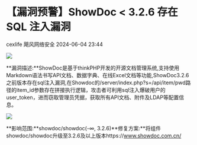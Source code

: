 #  【漏洞预警】ShowDoc < 3.2.6 存在 SQL 注入漏洞   
cexlife  飓风网络安全   2024-06-04 23:44  
  
![](https://mmbiz.qpic.cn/mmbiz_png/ibhQpAia4xu037VoOR1GKCI3o4ZD7IqEZ0SSdBfRCadljaH9DeRrDCoLs04taFr1yXFv9x301WSDur1aFBMDSniaw/640?wx_fmt=png&from=appmsg "")  
  
**漏洞描述:**ShowDoc是基于thinkPHP开发的开源文档管理系统,支持使用Markdown语法书写API文档、数据字典、在线Excel文档等功能,ShowDoc3.2.6之前版本存在sql注入漏洞,在Showdoc的/server/index.php?s=/api/item/pwd路径的item_id参数存在拼接执行逻辑，攻击者可利用sql注入爆破用户的user_token，进而窃取管理员凭据，获取所有API文档、附件及LDAP等配置信息。  
  
![](https://mmbiz.qpic.cn/mmbiz_png/ibhQpAia4xu037VoOR1GKCI3o4ZD7IqEZ0JuNUzqkeVj89lWPVFsiaPayoOYEA8aSf4TZoIdpgsvvhjpf1wClmOwg/640?wx_fmt=png&from=appmsg "")  
  
**影响范围:**showdoc/showdoc(-∞, 3.2.6)**修复方案:**将组件showdoc/showdoc升级至3.2.6及以上版本https://www.showdoc.com.cn/  
  
